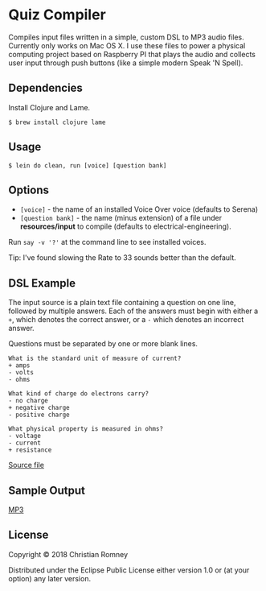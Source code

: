 # Quiz Compiler

Compiles input files written in a simple, custom DSL to MP3 audio files.
Currently only works on Mac OS X. I use these files to power a physical
computing project based on Raspberry PI that plays the audio and collects
user input through push buttons (like a simple modern Speak 'N Spell).

## Dependencies

Install Clojure and Lame.

    $ brew install clojure lame


## Usage

    $ lein do clean, run [voice] [question bank]

## Options

* `[voice]` - the name of an installed Voice Over voice (defaults to Serena)
* `[question bank]` - the name (minus extension) of a file under
  **resources/input** to compile (defaults to electrical-engineering).

Run `say -v '?'` at the command line to see installed voices.

Tip: I've found slowing the Rate to 33 sounds better than the default.

## DSL Example

The input source is a plain text file containing a question on one line,
followed by multiple answers. Each of the answers must begin with either a `+`,
which denotes the correct answer, or a `-` which denotes an incorrect answer.

Questions must be separated by one or more blank lines.

```
What is the standard unit of measure of current?
+ amps
- volts
- ohms

What kind of charge do electrons carry?
- no charge
+ negative charge
- positive charge

What physical property is measured in ohms?
- voltage
- current
+ resistance

```

[Source file](https://github.com/christianromney/quiz-compile/blob/master/resources/input/electrical-engineering.txt)

## Sample Output

[MP3](http://christianromney.org.s3.amazonaws.com/quiz/q1.mp3)

## License

Copyright © 2018 Christian Romney

Distributed under the Eclipse Public License either version 1.0 or (at
your option) any later version.
